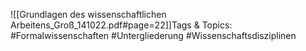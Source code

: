 
![[Grundlagen des wissenschaftlichen Arbeitens_Groß_141022.pdf#page=22]]Tags & Topics:
   #Formalwissenschaften
   #Untergliederung
   #Wissenschaftsdisziplinen
